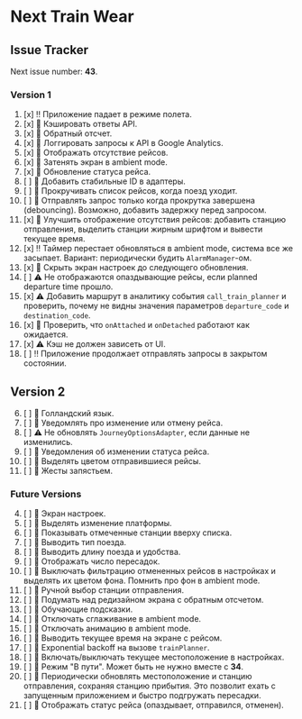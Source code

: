# Next Train Wear

## Issue Tracker

Next issue number: **43**.

### Version 1

1. [x] :bangbang: Приложение падает в режиме полета.
2. [x] :thought_balloon: Кэшировать ответы API.
3. [x] :thought_balloon: Обратный отсчет.
5. [x] :thought_balloon: Логгировать запросы к API в Google Analytics.
10. [x] :thought_balloon: Отображать отсутствие рейсов.
19. [x] :thought_balloon: Затенять экран в ambient mode.
23. [x] :thought_balloon: Обновление статуса рейса.
25. [ ] :thought_balloon: Добавить стабильные ID в адаптеры.
27. [ ] :thought_balloon: Прокручивать список рейсов, когда поезд уходит.
30. [ ] :thought_balloon: Отправлять запрос только когда прокрутка завершена (debouncing). Возможно, добавить задержку перед запросом.
31. [x] :thought_balloon: Улучшить отображение отсутствия рейсов: добавить станцию отправления, выделить станции жирным шрифтом и вывести текущее время.
32. [x] :bangbang: Таймер перестает обновляться в ambient mode, система все же засыпает. Вариант: периодически будить `AlarmManager`-ом.
33. [x] :thought_balloon: Скрыть экран настроек до следующего обновления.
34. [ ] :warning: Не отображаются опаздывающие рейсы, если planned departure time прошло.
36. [x] :warning: Добавить маршрут в аналитику события `call_train_planner` и проверить, почему не видны значения параметров `departure_code` и `destination_code`.
37. [x] :thought_balloon: Проверить, что `onAttached` и `onDetached` работают как ожидается.
40. [x] :warning: Кэш не должен зависеть от UI.
42. [ ] :bangbang: Приложение продолжает отправлять запросы в закрытом состоянии.

## Version 2

6. [ ] :thought_balloon: Голландский язык.
7. [ ] :thought_balloon: Уведомлять про изменение или отмену рейса.
18. [ ] :warning: Не обновлять `JourneyOptionsAdapter`, если данные не изменились.
24. [ ] :thought_balloon: Уведомления об изменении статуса рейса.
38. [ ] :thought_balloon: Выделять цветом отправившиеся рейсы.
39. [ ] :thought_balloon: Жесты запястьем.

### Future Versions

4. [ ] :thought_balloon: Экран настроек.
8. [ ] :thought_balloon: Выделять изменение платформы.
9. [ ] :thought_balloon: Показывать отмеченные станции вверху списка.
11. [ ] :thought_balloon: Выводить тип поезда.
12. [ ] :thought_balloon: Выводить длину поезда и удобства.
13. [ ] :thought_balloon: Отображать число пересадок.
14. [ ] :thought_balloon: Выключать фильтрацию отмененных рейсов в настройках и выделять их цветом фона. Помнить про фон в ambient mode.
15. [ ] :thought_balloon: Ручной выбор станции отправления.
16. [ ] :thought_balloon: Подумать над редизайном экрана с обратным отсчетом.
17. [ ] :thought_balloon: Обучающие подсказки.
20. [ ] :thought_balloon: Отключать сглаживание в ambient mode.
21. [ ] :thought_balloon: Отключать анимацию в ambient mode.
22. [ ] :thought_balloon: Выводить текущее время на экране с рейсом.
26. [ ] :thought_balloon: Exponential backoff на вызове `trainPlanner`.
28. [ ] :thought_balloon: Включать/выключать текущее местоположение в настройках.
29. [ ] :thought_balloon: Режим "В пути". Может быть не нужно вместе с **34**.
35. [ ] :thought_balloon: Периодически обновлять местоположение и станцию отправления, сохраняя станцию прибытия. Это позволит ехать с запущенным приложением и быстро подгружать пересадки.
41. [ ] :thought_balloon: Отображать статус рейса (опаздывает, отправился, отменен).
